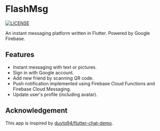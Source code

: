 # FlashMsg

[![LICENSE](https://img.shields.io/badge/license-Anti%20996-blue.svg)](https://github.com/996icu/996.ICU/blob/master/LICENSE)

An instant messaging platform written in Flutter. Powered by Google Firebase.

## Features

* Instant messaging with text or pictures.
* Sign in with Google account.
* Add new friend by scanning QR code.
* Push notification implemented using Firebase Cloud Functions and Firebase Cloud Messaging.
* Update user's profile (including avatar).

## Acknowledgement

This app is inspired by [duytq94/flutter-chat-demo](https://github.com/duytq94/flutter-chat-demo). 
